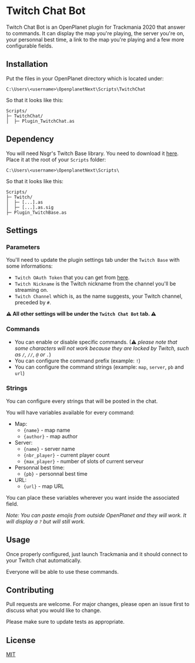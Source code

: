 # Twitch Chat Bot

Twitch Chat Bot is an OpenPlanet plugin for Trackmania 2020 that answer to commands. It can display the map you're playing, the server you're on, your personnal best time, a link to the map you're playing and a few more configurable fields.

## Installation

Put the files in your OpenPlanet directory which is located under:
```
C:\Users\<username>\OpenplanetNext\Scripts\TwitchChat
```

So that it looks like this:
```
Scripts/
├─ TwitchChat/
│  ├─ Plugin_TwitchChat.as
```

## Dependency
You will need Nsgr's Twitch Base library. You need to download it [here](https://openplanet.nl/files/93).
Place it at the root of your `Scripts` folder:
```
C:\Users\<username>\OpenplanetNext\Scripts\
```

So that it looks like this:
```
Scripts/
├─ Twitch/
│  ├─ [...].as
│  ├─ [...].as.sig
├─ Plugin_TwitchBase.as
```

## Settings
### Parameters
You'll need to update the plugin settings tab under the `Twitch Base` with some informations:
- `Twitch OAuth Token` that you can get from [here](https://twitchapps.com/tmi/).
- `Twitch Nickname` is the Twitch nickname from the channel you'll be streaming on.
- `Twitch Channel` which is, as the name suggests, your Twitch channel, preceded by `#`.

**⚠ All other settings will be under the `Twitch Chat Bot` tab. ⚠**

### Commands
- You can enable or disable specific commands. (⚠ _please note that some characters will not work because they are locked by Twitch, such as `/`, `//`, `@` or `.`_)
- You can configure the command prefix (example: `!`)
- You can configure the command strings (example: `map`, `server`, `pb` and `url`)

### Strings
You can configure every strings that will be posted in the chat.

You will have variables available for every command:
- Map:
    - `{name}` - map name
    - `{author}` - map author
- Server:
    - `{name}` - server name
    - `{nbr_player}` - current player count
    - `{max_player}` - number of slots of current serveur
- Personnal best time:
    - `{pb}` - personnal best time
- URL:
    - `{url}` - map URL

You can place these variables wherever you want inside the associated field.

_Note: You can paste emojis from outside OpenPlanet and they will work. It will display a `?` but will still work._

## Usage
Once properly configured, just launch Trackmania and it should connect to your Twitch chat automatically.

Everyone will be able to use these commands.

## Contributing
Pull requests are welcome. For major changes, please open an issue first to discuss what you would like to change.

Please make sure to update tests as appropriate.

## License
[MIT](https://choosealicense.com/licenses/mit/)